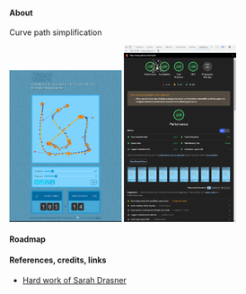 #### About

Curve path simplification

<!-- <img src="src/assets/previews/2021-08-26_18-06-34.png" width="400px"> -->
<!-- <img src="src/assets/previews/2021-08-26_20-02-22-score.png" width="400px"> -->


<!-- | | | 
| :---: | :---:| 
| <img src="src/assets/previews/2021-08-26_18-06-34.png" width="300px"> | <img src="src/assets/previews/2021-08-26_20-02-22-score.png" width="300px"> |  -->


<!-- <div class="flex"> -->
<img src="src/assets/previews/2021-09-04_19-45-16.png" width="200px">
<img src="src/assets/previews/2021-08-26_20-02-22-score.png" width="200px">
<!-- </div> -->

#### Roadmap

#### References, credits, links

* [Hard work of Sarah Drasner](https://twitter.com/sarah_edo)
